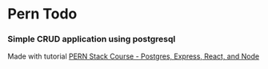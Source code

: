 # Pern Todo

### Simple CRUD application using postgresql

Made with tutorial [PERN Stack Course - Postgres, Express, React, and Node](https://www.youtube.com/watch?v=ldYcgPKEZC8&t=25s)
